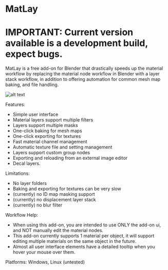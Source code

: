 # MatLay

# IMPORTANT: Current version available is a development build, expect bugs.

MatLay is a free add-on for Blender that drastically speeds up the material workflow by replacing the material node workflow in Blender with a layer stack workflow, in addition to offering automation for common mesh map baking, and file handling.

![alt text](https://raw.githubusercontent.com/LoganFairbairn/matlay/main/ExampleScreenShot.png?raw=true)

Features:
- Simple user interface
- Material layers support multiple filters
- Layers support multiple masks
- One-click baking for mesh maps
- One-click exporting for textures
- Fast material channel management
- Automatic texture file and setting management
- Layers support custom group nodes
- Exporting and reloading from an external image editor
- Decal layers.

Limitations:
- No layer folders
- Baking and exporting for textures can be very slow
- (currently) no ID map masking support
- (currently) no displacement layer stack
- (currently) no blur filter

Workflow Help:
- When using this add-on, you are intended to use ONLY the add-on ui, and NOT manually edit the material nodes.
- This add-on currently supports 1 material per object, it will support editing multiple materials on the same object in the future.
- Almost all user interface elements have a detailed tooltip when you hover your mouse over them.

Platforms: Windows, Linux (untested)